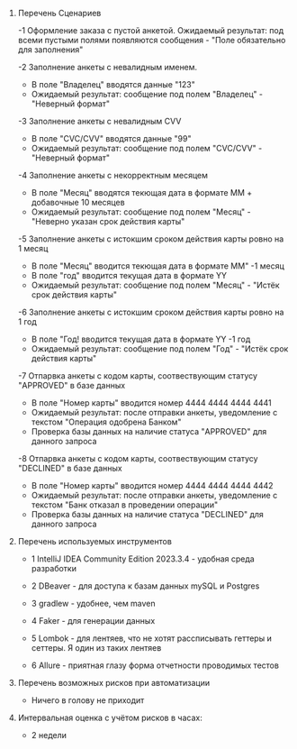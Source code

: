 1. Перечень Сценариев

   -1 Оформление заказа с пустой анкетой.
     Ожидаемый результат: под всеми пустыми полями появляются сообщения - "Поле обязательно для заполнения"

   -2 Заполнение анкеты с невалидным именем.
    - В поле "Владелец" вводятся данные "123"
    - Ожидаемый результат: сообщение под полем "Владелец" - "Неверный формат"

   -3 Заполнение  анкеты с невалидным CVV
    - В поле "CVC/CVV" вводятся данные "99"
    - Ожидаемый результат: сообщение под полем "CVC/CVV" - "Неверный формат"

   -4 Заполнение анкеты с некорректным месяцем
    - В поле "Месяц" вводятся текющая дата в формате MM + добавочные 10 месяцев
    - Ожидаемый результат: сообщение под полем "Месяц" - "Неверно указан срок действия карты"

   -5 Заполнение анкеты с истокшим сроком действия карты ровно на 1 месяц
    - В поле "Месяц" вводится текющая дата в формате MM" -1 месяц
    - В поле "год" вводится текущая дата в формате YY
    - Ожидаемый результат: сообщение под полем "Месяц" - "Истёк срок действия карты" 

   -6 Заполнение анкеты с истокшим сроком действия карты ровно на 1 год
    - В поле "Год! вводится текущая дата в формате YY -1 год
    - Ожидаемый результат: сообщение под полем "Год" - "Истёк срок действия карты"

   -7 Отпарвка анкеты с кодом карты, соотвествующим статусу "APPROVED" в базе данных
    - В поле "Номер карты" вводится номер 4444 4444 4444 4441
    - Ожидаемый результат: после отправки анкеты, уведомление с текстом "Операция одобрена Банком"
    - Проверка базы данных на наличие статуса "APPROVED" для данного запроса

   -8 Отпарвка анкеты с кодом карты, соотвествующим статусу "DECLINED" в базе данных
    - В поле "Номер карты" вводится номер 4444 4444 4444 4442
    - Ожидаемый результат: после отправки анкеты, уведомление с текстом "Банк отказал в проведении операции"
    - Проверка базы данных на наличие статуса "DECLINED" для данного запроса


3. Перечень используемых инструментов

   - 1 IntelliJ IDEA Community Edition 2023.3.4 - удобная среда разработки

   - 2 DBeaver - для доступа к базам данных mySQL и Postgres

   - 3 gradlew - удобнее, чем maven

   - 4 Faker - для генерации данных

   - 5 Lombok - для лентяев, что не хотят рассписывать геттеры и сеттеры. Я один из таких лентяев

   - 6 Allure - приятная глазу форма отчетности проводимых тестов


4. Перечень возможных рисков при автоматизации

   - Ничего в голову не приходит


5. Интервальная оценка с учётом рисков в часах:

   - 2 недели
